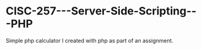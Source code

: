 # CISC-257---Server-Side-Scripting---PHP
Simple php calculator I created with php as part of an assignment.
